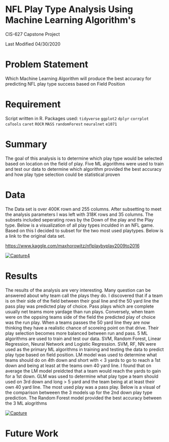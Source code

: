 # NFL Play Type Analysis Using Machine Learning Algorithm's

CIS-627 Capstone Project

Last Modified 04/30/2020


# Problem Statement

Which Machine Learning Algorithm will produce the best accuracy for predicting NFL play type success based on Field Position


# Requirement

Script written in R. Packages used: `tidyverse` `ggplot2` `dplyr` `corrplot` `caTools` `caret` `ROCR` `MASS` `randomForest` `neuralnet`
`e1071`


# Summary

The goal of this analysis is to determine which play type would be selected based on location on the field of play. Five ML algorithms were used to train and test our data to determine which algorithm provided the best accuracy and how play type selection could be statistical proven


# Data 
The Data set is over 400K rown and 255 columns. After subsetting to meet the analysis parameters I was left with 318K rows and 35 columns.
The subsets included seperating rows by the Down of the play and the Play type. Below is a visualization of all play types inculded in an NFL game. Based on this I decided to subset for the two most used playtypes. Below is a link to the original data set. 

https://www.kaggle.com/maxhorowitz/nflplaybyplay2009to2016

<a href="https://ibb.co/QrF5fFd"><img src="https://i.ibb.co/FgbPKbV/Capture4.png" alt="Capture4" border="0"></a>


# Results

The results of the analysis are very interesting. Many question can be answered about why team call the plays they do. I discovered that if a team is on their side of the field between their goal line and the 50 yard line the pass play was predicted play of choice. Pass plays which are complete usually net teams more yardage than run plays. 
Conversely, when team were on the oppsing teams side of the field the predicted play of choice was the run play. When a teams passes the 50 yard line they are now thinking they have a realistic chance of scoreing point on that drive. Their play selection becomes more balanced between run and pass.
5 ML algorithms are used to train and test our data. SVM, Random Forest, Linear Regression, Neural Network and Logistic Regression. SVM, RF, NN were used as the primary ML algorithms in training and testing the data to predict play type based on field position. LM model was used to determine what teams should do on 4th down and short with < 3 yards to go to reach a 1st down and being at least at the teams own 40 yard line. I found that on average the LM model preidcted that a team would reach the yards to gain for a 1st down. 
GLM was used to determine what play type a team should used on 3rd down and long > 5 yard and the team being at at least their own 40 yard line. The most used play was a pass play. Below is a visual of the comparison betweeen the 3 models up for the 2nd down play type prediction. The Random Forest model provided the best accuracy between the 3 ML alogrithms 

<a href="https://ibb.co/Hr3SKzq"><img src="https://i.ibb.co/FBCrhwz/Capture.png" alt="Capture" border="0"></a>

# Future Work






